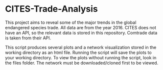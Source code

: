 # CITES-Trade-Analysis
This project aims to reveal some of the major trends in the global endangered species trade. 
All data are from the year 2016. 
CITES does not have an API, so the relevant data is stored in this repository. Comtrade data is taken from their API. 

This script produces several plots and a network visualization stored in the working directory as an html file. 
Running the script will save the plots to your working directory. To view the plots without running the script, look in the files folder. The network must be downloaded/cloned first to be viewed. 
